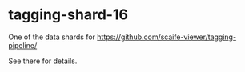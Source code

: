# tagging-shard-16

One of the data shards for https://github.com/scaife-viewer/tagging-pipeline/

See there for details.

